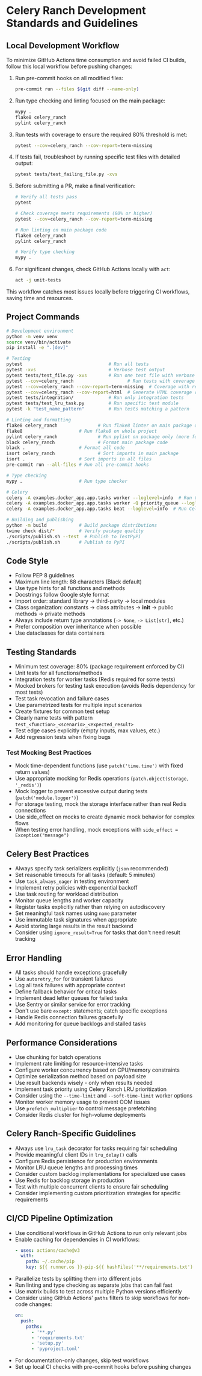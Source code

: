 # Celery Ranch Development Standards and Guidelines

## Local Development Workflow

To minimize GitHub Actions time consumption and avoid failed CI builds, follow this local workflow before pushing changes:

1. Run pre-commit hooks on all modified files:
   ```bash
   pre-commit run --files $(git diff --name-only)
   ```

2. Run type checking and linting focused on the main package:
   ```bash
   mypy .
   flake8 celery_ranch
   pylint celery_ranch
   ```

3. Run tests with coverage to ensure the required 80% threshold is met:
   ```bash
   pytest --cov=celery_ranch --cov-report=term-missing
   ```

4. If tests fail, troubleshoot by running specific test files with detailed output:
   ```bash
   pytest tests/test_failing_file.py -xvs
   ```

5. Before submitting a PR, make a final verification:
   ```bash
   # Verify all tests pass
   pytest

   # Check coverage meets requirements (80% or higher)
   pytest --cov=celery_ranch --cov-report=term-missing

   # Run linting on main package code
   flake8 celery_ranch
   pylint celery_ranch
   
   # Verify type checking
   mypy .
   ```

6. For significant changes, check GitHub Actions locally with `act`:
   ```bash
   act -j unit-tests
   ```

This workflow catches most issues locally before triggering CI workflows, saving time and resources.

## Project Commands

```bash
# Development environment
python -m venv venv
source venv/bin/activate
pip install -e ".[dev]"

# Testing
pytest                                # Run all tests
pytest -xvs                           # Verbose test output
pytest tests/test_file.py -xvs        # Run one test file with verbose output
pytest --cov=celery_ranch                    # Run tests with coverage for celery_ranch package
pytest --cov=celery_ranch --cov-report=term-missing  # Coverage with report of missing lines
pytest --cov=celery_ranch --cov-report=html  # Generate HTML coverage report
pytest tests/integration/             # Run only integration tests
pytest tests/test_lru_task.py         # Run specific test module
pytest -k "test_name_pattern"         # Run tests matching a pattern

# Linting and formatting
flake8 celery_ranch               # Run flake8 linter on main package only (faster)
flake8                     # Run flake8 on whole project
pylint celery_ranch               # Run pylint on package only (more focused results)
black celery_ranch                # Format main package code
black .                    # Format all code
isort celery_ranch                # Sort imports in main package
isort .                    # Sort imports in all files
pre-commit run --all-files # Run all pre-commit hooks

# Type checking
mypy .                     # Run type checker

# Celery
celery -A examples.docker_app.app.tasks worker --loglevel=info  # Run Celery worker for example app
celery -A examples.docker_app.app.tasks worker -Q priority_queue --loglevel=info  # Run worker for specific queue
celery -A examples.docker_app.app.tasks beat --loglevel=info  # Run Celery beat scheduler

# Building and publishing
python -m build            # Build package distributions
twine check dist/*         # Verify package quality
./scripts/publish.sh --test  # Publish to TestPyPI
./scripts/publish.sh       # Publish to PyPI
```

## Code Style

- Follow PEP 8 guidelines
- Maximum line length: 88 characters (Black default)
- Use type hints for all functions and methods
- Docstrings follow Google style format
- Import order: standard library → third-party → local modules
- Class organization: constants → class attributes → __init__ → public methods → private methods
- Always include return type annotations (`-> None`, `-> List[str]`, etc.)
- Prefer composition over inheritance when possible
- Use dataclasses for data containers

## Testing Standards

- Minimum test coverage: 80% (package requirement enforced by CI)
- Unit tests for all functions/methods
- Integration tests for worker tasks (Redis required for some tests)
- Mocked brokers for testing task execution (avoids Redis dependency for most tests)
- Test task revocation and failure cases
- Use parametrized tests for multiple input scenarios
- Create fixtures for common test setup
- Clearly name tests with pattern `test_<function>_<scenario>_<expected_result>`
- Test edge cases explicitly (empty inputs, max values, etc.)
- Add regression tests when fixing bugs

### Test Mocking Best Practices

- Mock time-dependent functions (use `patch('time.time')` with fixed return values)
- Use appropriate mocking for Redis operations (`patch.object(storage, '_redis')`)
- Mock logger to prevent excessive output during tests (`patch('module.logger')`)
- For storage testing, mock the storage interface rather than real Redis connections
- Use side_effect on mocks to create dynamic mock behavior for complex flows
- When testing error handling, mock exceptions with `side_effect = Exception("message")`

## Celery Best Practices

- Always specify task serializers explicitly (`json` recommended)
- Set reasonable timeouts for all tasks (default: 5 minutes)
- Use `task_always_eager` in testing environment
- Implement retry policies with exponential backoff
- Use task routing for workload distribution
- Monitor queue lengths and worker capacity
- Register tasks explicitly rather than relying on autodiscovery
- Set meaningful task names using `name` parameter
- Use immutable task signatures when appropriate
- Avoid storing large results in the result backend
- Consider using `ignore_result=True` for tasks that don't need result tracking

## Error Handling

- All tasks should handle exceptions gracefully
- Use `autoretry_for` for transient failures
- Log all task failures with appropriate context
- Define fallback behavior for critical tasks
- Implement dead letter queues for failed tasks
- Use Sentry or similar service for error tracking
- Don't use bare `except:` statements; catch specific exceptions
- Handle Redis connection failures gracefully
- Add monitoring for queue backlogs and stalled tasks

## Performance Considerations

- Use chunking for batch operations
- Implement rate limiting for resource-intensive tasks
- Configure worker concurrency based on CPU/memory constraints
- Optimize serialization method based on payload size
- Use result backends wisely - only when results needed
- Implement task priority using Celery Ranch LRU prioritization
- Consider using the `--time-limit` and `--soft-time-limit` worker options
- Monitor worker memory usage to prevent OOM issues
- Use `prefetch_multiplier` to control message prefetching
- Consider Redis cluster for high-volume deployments

## Celery Ranch-Specific Guidelines

- Always use `lru_task` decorator for tasks requiring fair scheduling
- Provide meaningful client IDs in `lru_delay()` calls
- Configure Redis persistence for production environments
- Monitor LRU queue lengths and processing times
- Consider custom backlog implementations for specialized use cases
- Use Redis for backlog storage in production
- Test with multiple concurrent clients to ensure fair scheduling
- Consider implementing custom prioritization strategies for specific requirements

## CI/CD Pipeline Optimization

- Use conditional workflows in GitHub Actions to run only relevant jobs
- Enable caching for dependencies in CI workflows:
  ```yaml
  - uses: actions/cache@v3
    with:
      path: ~/.cache/pip
      key: ${{ runner.os }}-pip-${{ hashFiles('**/requirements.txt') }}
  ```
- Parallelize tests by splitting them into different jobs
- Run linting and type checking as separate jobs that can fail fast
- Use matrix builds to test across multiple Python versions efficiently
- Consider using GitHub Actions' `paths` filters to skip workflows for non-code changes:
  ```yaml
  on:
    push:
      paths:
        - '**.py'
        - 'requirements.txt'
        - 'setup.py'
        - 'pyproject.toml'
  ```
- For documentation-only changes, skip test workflows
- Set up local CI checks with pre-commit hooks before pushing changes